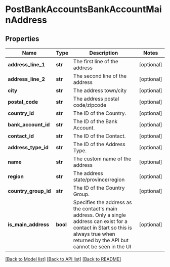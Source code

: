 # PostBankAccountsBankAccountMainAddress

## Properties
Name | Type | Description | Notes
------------ | ------------- | ------------- | -------------
**address_line_1** | **str** | The first line of the address | [optional] 
**address_line_2** | **str** | The second line of the address | [optional] 
**city** | **str** | The address town/city | [optional] 
**postal_code** | **str** | The address postal code/zipcode | [optional] 
**country_id** | **str** | The ID of the Country. | [optional] 
**bank_account_id** | **str** | The ID of the Bank Account. | [optional] 
**contact_id** | **str** | The ID of the Contact. | [optional] 
**address_type_id** | **str** | The ID of the Address Type. | [optional] 
**name** | **str** | The custom name of the address | [optional] 
**region** | **str** | The address state/province/region | [optional] 
**country_group_id** | **str** | The ID of the Country Group. | [optional] 
**is_main_address** | **bool** | Specifies the address as the contact&#39;s main address. Only a single address can exist for a contact in Start so this is always true when returned by the API but cannot be seen in the UI | [optional] 

[[Back to Model list]](../README.md#documentation-for-models) [[Back to API list]](../README.md#documentation-for-api-endpoints) [[Back to README]](../README.md)


